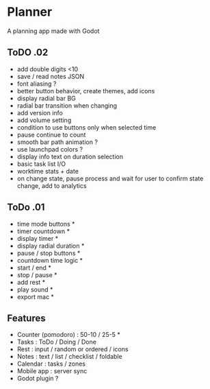# Planner
A planning app made with Godot

## ToDO .02

- add double digits <10
- save / read notes JSON
- font aliasing ?
- better button behavior, create themes, add icons
- display radial bar BG
- radial bar transition when changing
- add version info
- add volume setting
- condition to use buttons only when selected time
- pause continue to count
- smooth bar path animation ?
- use launchpad colors ?
- display info text on duration selection
- basic task list I/O
- worktime stats + date
- on change state, pause process and wait for user to confirm state change, add to analytics

## ToDo .01
- time mode buttons *
- timer countdown *
- display timer *
- display radial duration *
- pause / stop buttons *
- countdown time logic *
- start / end *
- stop / pause *
- add rest *
- play sound *
- export mac *


## Features
- Counter (pomodoro) : 50-10 / 25-5 *
- Tasks : ToDo / Doing / Done
- Rest : input / random or ordered / icons
- Notes : text / list / checklist / foldable
- Calendar : tasks / zones
- Mobile app : server sync
- Godot plugin ?